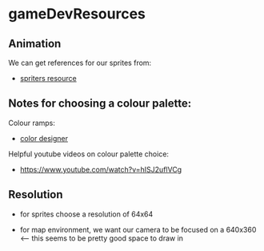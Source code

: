 # gameDevResources


## Animation

We can get references for our sprites from:
- [spriters resource](https://www.spriters-resource.com/)

## Notes for choosing a colour palette:


Colour ramps: 
- [color designer](https://colordesigner.io/color-palettes)


Helpful youtube videos on colour palette choice:
- https://www.youtube.com/watch?v=hISJ2uflVCg


## Resolution

- for sprites choose a resolution of 64x64

- for map environment, we want our camera to be focused on a 640x360 <-- this seems to be pretty good space to draw in 
